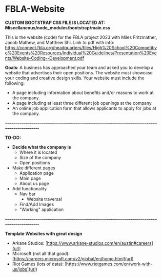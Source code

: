 # FBLA-Website

**CUSTOM BOOTSTRAP CSS FILE IS LOCATED AT: Miscellaneous/node_modules/bootstrap/main.css**

This is the website (code) for the FBLA project 2023 with Miles Fritzmather, Jacob Mathew, and Matthew Shi.
Link to pdf with info: https://connect.fbla.org/headquarters/files/High%20School%20Competitive%20Events%20Resources/Individual%20Guidelines/Presentation%20Events/Website-Coding--Development.pdf

**Goals:**
A business has approached your team and asked you to develop a website that advertises
their open positions. The website must showcase your coding and creative design skills. Your
website must include the following:
  - A page including information about benefits and/or reasons to work at the company.
  - A page including at least three different job openings at the company.
  - An online job application form that allows applicants to apply for jobs at the company.

**---------------------------------------------------------------------------------------------**

**TO-DO:**
  - **Decide what the company is**
      - Where it is located
      - Size of the company
      - Open positions
  -  Make different pages
      - Application page
      - Main page
      - About us page
  - Add functionality
      - Nav bar
        - Website traversal 
      - Find/Add Images
      - "Working" application 

**---------------------------------------------------------------------------------------------**
  
**Template Websites with great design**
  - Arkane Studios: [https://www.arkane-studios.com/en/austin#careers](url)
  - Microsoft (not all that good): [https://careers.microsoft.com/v2/global/en/home.html](url)
  - Riot Games (lots of data): [https://www.riotgames.com/en/work-with-us/jobs](url)

